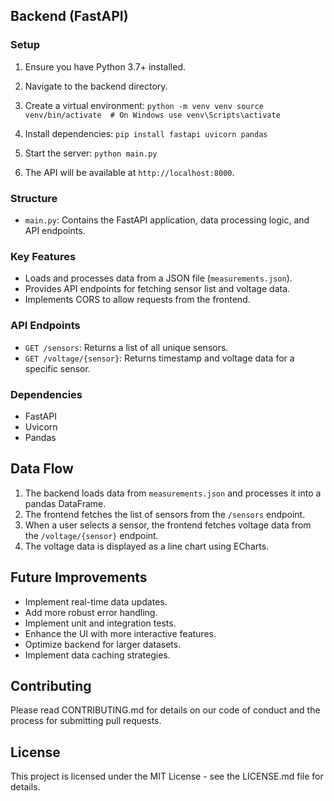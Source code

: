 ## Backend (FastAPI)

### Setup

1. Ensure you have Python 3.7+ installed.
2. Navigate to the backend directory.
3. Create a virtual environment:
   `python -m venv venv
source venv/bin/activate  # On Windows use venv\Scripts\activate`
4. Install dependencies: `pip install fastapi uvicorn pandas`
5. Start the server: `python main.py`

6. The API will be available at `http://localhost:8000`.

### Structure

- `main.py`: Contains the FastAPI application, data processing logic, and API endpoints.

### Key Features

- Loads and processes data from a JSON file (`measurements.json`).
- Provides API endpoints for fetching sensor list and voltage data.
- Implements CORS to allow requests from the frontend.

### API Endpoints

- `GET /sensors`: Returns a list of all unique sensors.
- `GET /voltage/{sensor}`: Returns timestamp and voltage data for a specific sensor.

### Dependencies

- FastAPI
- Uvicorn
- Pandas

## Data Flow

1. The backend loads data from `measurements.json` and processes it into a pandas DataFrame.
2. The frontend fetches the list of sensors from the `/sensors` endpoint.
3. When a user selects a sensor, the frontend fetches voltage data from the `/voltage/{sensor}` endpoint.
4. The voltage data is displayed as a line chart using ECharts.

## Future Improvements

- Implement real-time data updates.
- Add more robust error handling.
- Implement unit and integration tests.
- Enhance the UI with more interactive features.
- Optimize backend for larger datasets.
- Implement data caching strategies.

## Contributing

Please read CONTRIBUTING.md for details on our code of conduct and the process for submitting pull requests.

## License

This project is licensed under the MIT License - see the LICENSE.md file for details.
